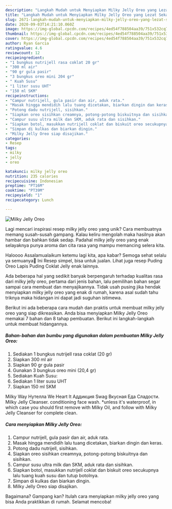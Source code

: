 ```yaml
---
description: "Langkah Mudah untuk Menyiapkan Milky Jelly Oreo yang Lezat Sekali"
title: "Langkah Mudah untuk Menyiapkan Milky Jelly Oreo yang Lezat Sekali"
slug: 2671-langkah-mudah-untuk-menyiapkan-milky-jelly-oreo-yang-lezat-sekali
date: 2020-09-03T14:21:10.060Z
image: https://img-global.cpcdn.com/recipes/4ed54f788504aa39/751x532cq70/milky-jelly-oreo-foto-resep-utama.jpg
thumbnail: https://img-global.cpcdn.com/recipes/4ed54f788504aa39/751x532cq70/milky-jelly-oreo-foto-resep-utama.jpg
cover: https://img-global.cpcdn.com/recipes/4ed54f788504aa39/751x532cq70/milky-jelly-oreo-foto-resep-utama.jpg
author: Ryan Garcia
ratingvalue: 4.6
reviewcount: 12
recipeingredient:
- "1 bungkus nutrijell rasa coklat 20 gr"
- "300 ml air"
- "90 gr gula pasir"
- "3 bungkus oreo mini 204 gr"
- " Kuah Susu"
- "1 liter susu UHT"
- "150 ml SKM"
recipeinstructions:
- "Campur nutrijell, gula pasir dan air, aduk rata."
- "Masak hingga mendidih lalu tuang dicetakan, biarkan dingin dan keras."
- "Potong dadu nutrijell, sisihkan."
- "Siapkan oreo sisihkan creamnya, potong-potong biskuitnya dan sisihkan."
- "Campur susu ultra milk dan SKM, aduk rata dan sisihkan."
- "Siapkan botol, masukkan nutrijell coklat dan biskuit oreo secukupnya lalu tuang kuah susu dan tutup botolnya."
- "Simpan di kulkas dan biarkan dingin."
- "Milky Jelly Oreo siap disajikan."
categories:
- Resep
tags:
- milky
- jelly
- oreo

katakunci: milky jelly oreo 
nutrition: 235 calories
recipecuisine: Indonesian
preptime: "PT16M"
cooktime: "PT39M"
recipeyield: "1"
recipecategory: Lunch

---
```



![Milky Jelly Oreo](https://img-global.cpcdn.com/recipes/4ed54f788504aa39/751x532cq70/milky-jelly-oreo-foto-resep-utama.jpg)

Lagi mencari inspirasi resep milky jelly oreo yang unik? Cara membuatnya memang susah-susah gampang. Kalau keliru mengolah maka hasilnya akan hambar dan bahkan tidak sedap. Padahal milky jelly oreo yang enak selayaknya punya aroma dan cita rasa yang mampu memancing selera kita.

Haloooo Assalamualaikum ketemu lagi kita, apa kabar? Semoga sehat selalu ya semuanya🤗 Ini Resep simpel, bisa untuk jualan. Lihat juga resep Puding Oreo Lapis Puding Coklat Jelly enak lainnya.

Ada beberapa hal yang sedikit banyak berpengaruh terhadap kualitas rasa dari milky jelly oreo, pertama dari jenis bahan, lalu pemilihan bahan segar sampai cara membuat dan menyajikannya. Tidak usah pusing jika hendak menyiapkan milky jelly oreo yang enak di rumah, karena asal sudah tahu triknya maka hidangan ini dapat jadi suguhan istimewa.


Berikut ini ada beberapa cara mudah dan praktis untuk membuat milky jelly oreo yang siap dikreasikan. Anda bisa menyiapkan Milky Jelly Oreo memakai 7 bahan dan 8 tahap pembuatan. Berikut ini langkah-langkah untuk membuat hidangannya.

<!--inarticleads1-->

##### Bahan-bahan dan bumbu yang digunakan dalam pembuatan Milky Jelly Oreo:

1. Sediakan 1 bungkus nutrijell rasa coklat (20 gr)
1. Siapkan 300 ml air
1. Siapkan 90 gr gula pasir
1. Gunakan 3 bungkus oreo mini (20,4 gr)
1. Sediakan  Kuah Susu:
1. Sediakan 1 liter susu UHT
1. Siapkan 150 ml SKM


Milky Way Нутелла We Heart It Аддикция Swag Вкусная Еда Сладости. Milky Jelly Cleanser. conditioning face wash. *unless it&#39;s waterproof, in which case you should first remove with Milky Oil, and follow with Milky Jelly Cleanser for complete clean. 

<!--inarticleads2-->

##### Cara menyiapkan Milky Jelly Oreo:

1. Campur nutrijell, gula pasir dan air, aduk rata.
1. Masak hingga mendidih lalu tuang dicetakan, biarkan dingin dan keras.
1. Potong dadu nutrijell, sisihkan.
1. Siapkan oreo sisihkan creamnya, potong-potong biskuitnya dan sisihkan.
1. Campur susu ultra milk dan SKM, aduk rata dan sisihkan.
1. Siapkan botol, masukkan nutrijell coklat dan biskuit oreo secukupnya lalu tuang kuah susu dan tutup botolnya.
1. Simpan di kulkas dan biarkan dingin.
1. Milky Jelly Oreo siap disajikan.




Bagaimana? Gampang kan? Itulah cara menyiapkan milky jelly oreo yang bisa Anda praktikkan di rumah. Selamat mencoba!
